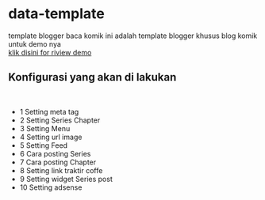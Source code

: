 # data-template
template blogger baca komik
ini adalah template blogger khusus blog komik untuk demo nya
<br>
[klik disini for riview demo](https://basmanga.blogspot.com)
<br>
<h2>Konfigurasi yang akan di lakukan</h2>

<br>
<ul>
<li>1 Setting meta tag</li>
<li>2 Setting Series Chapter</li>
<li>3 Setting Menu</li>
<li>4 Setting url image</li>
<li>5 Setting Feed</li>
<li>6 Cara posting Series</li>
<li>7 Cara posting Chapter</li>
<li>8 Setting link traktir coffe</li>
<li>9 Setting widget Series post</li>
<li>10 Setting adsense</li>
  </ul>

